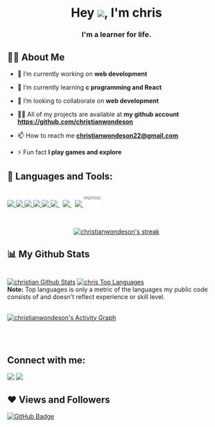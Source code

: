
<h1 align="center">Hey <img src="https://raw.githubusercontent.com/MartinHeinz/MartinHeinz/master/wave.gif" width="30px">, I'm <b>chris</b></h1>
<h3 align="center" id="header"><b>I'm a learner for life.</b></h3>

## 🙋‍♂️ About Me

- 🔭 I’m currently working on **web development**

- 🌱 I’m currently learning **c programming and React**

- 👯 I’m looking to collaborate on **web development**

- 👨‍💻 All of my projects are available at **my github account https://github.com/christianwondeson**

- 📫 How to reach me **christianwondeson22@gmail.com**

- ⚡ Fun fact **I play games and explore**

## 🚀 Languages and Tools:

<p align="left"> 
    <a href="https://reactjs.org/" target="_blank"> <img src="https://img.icons8.com/color/48/000000/react-native.png"/> </a>
    <a href="https://developer.mozilla.org/en-US/docs/Web/JavaScript" target="_blank"> <img src="https://img.icons8.com/color/48/000000/javascript.png"/> </a> 
    <a href="https://www.w3.org/html/" target="_blank"> <img src="https://img.icons8.com/color/48/000000/html-5.png"/> </a> 
    <a href="https://www.w3schools.com/css/" target="_blank"> <img src="https://img.icons8.com/color/48/000000/css3.png"/> </a> 
    <a href="https://www.python.org" target="_blank"> <img src="https://img.icons8.com/color/48/000000/python.png"/> </a> 
    <a style="padding-right:8px;" href="https://nodejs.org" target="_blank"> <img src="https://img.icons8.com/color/48/000000/nodejs.png"/> </a> 
    <a style="padding-right:8px;" href="https://www.mysql.com/" target="_blank"> <img src="https://img.icons8.com/fluent/50/000000/mysql-logo.png"/> </a>
    <a href="https://git-scm.com/" target="_blank"> <img src="https://img.icons8.com/color/48/000000/git.png"/> </a> 
    <a href="https://expressjs.com" target="_blank"> <img src="https://raw.githubusercontent.com/devicons/devicon/master/icons/express/express-original-wordmark.svg" alt="express" width="40" height="40"/> </a>
</p>

<!-- [![React Badge](https://img.shields.io/badge/-React-61DBFB?style=for-the-badge&labelColor=black&logo=react&logoColor=61DBFB)](#)  [![Javascript Badge](https://img.shields.io/badge/-Javascript-F0DB4F?style=for-the-badge&labelColor=black&logo=javascript&logoColor=F0DB4F)](#) [![Typescript Badge](https://img.shields.io/badge/-Typescript-007acc?style=for-the-badge&labelColor=black&logo=typescript&logoColor=007acc)](#) [![Nodejs Badge](https://img.shields.io/badge/-Nodejs-3C873A?style=for-the-badge&labelColor=black&logo=node.js&logoColor=3C873A)](#) [![GraphQL Badge](https://img.shields.io/badge/-GraphQl-e535ab?style=for-the-badge&labelColor=black&logo=node.js&logoColor=e535ab)](#) -->
<br/>

<p align="center">
    <a href="https://github.com/christianwondeson/github-readme-streak-stats">
        <img title="🔥 Get streak stats for your profile at git.io/streak-stats" alt="christianwondeson's streak" src="https://github-readme-streak-stats.herokuapp.com/?user=christianwondeson&theme=black-ice&hide_border=true&stroke=0000&background=060A0CD0"/>
    </a>
</p>

## 📊 My Github Stats

  <br/>
    <a href="https://github.com/christianwondeson/github-readme-stats"><img alt="christian Github Stats" src="https://github-readme-stats.vercel.app/api?username=christianwondeson&show_icons=true&count_private=true&theme=react&hide_border=true&bg_color=0D1117" /></a>
  <a href="https://github.com/christianwondeson/github-readme-stats"><img alt="chris Top Languages" src="https://github-readme-stats.vercel.app/api/top-langs/?username=christianwondeson&langs_count=8&count_private=true&layout=compact&theme=react&hide_border=true&bg_color=0D1117" /></a>
  <br/>
  <b>Note:</b> Top languages is only a metric of the languages my public code consists of and doesn't reflect experience or skill level.


<br/>
<br/>

<a href="https://github.com/christianwondeson/github-readme-activity-graph"><img alt="christianwondeson's Activity Graph" src="https://activity-graph.herokuapp.com/graph?username=christianwondeson&bg_color=0D1117&color=5BCDEC&line=5BCDEC&point=FFFFFF&hide_border=true" /></a>

<br/>
<br/>

## Connect with me:
<p align="left">

<a href = "https://www.gmail.com/in/christianwondeson22@gmail.com/"><img src="https://img.icons8.com/fluent/48/000000/gmail-new.png"/></a>
<a href = "https://www.instagram.com/christianwondeson/"><img src="https://img.icons8.com/fluent/48/000000/instagram-new.png"/> </a>
</p>

## ❤ Views and Followers
<a href="https://github.com/christianwondeson?tab=followers"><img src="https://img.shields.io/github/followers/christianwondeson?label=Followers&style=social" alt="GitHub Badge"></a>
